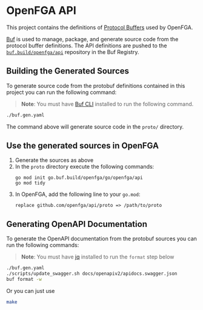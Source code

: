 # OpenFGA API
This project contains the definitions of [Protocol Buffers](https://developers.google.com/protocol-buffers/) used by OpenFGA.

[Buf](https://github.com/bufbuild/buf) is used to manage, package, and generate source code from the protocol buffer definitions. The API definitions
are pushed to the [`buf.build/openfga/api`](https://buf.build/openfga/api) repository in the Buf Registry.

## Building the Generated Sources
To generate source code from the protobuf definitions contained in this project you can run the following command:

> **Note**: You must have [Buf CLI](https://docs.buf.build/installation) installed to run the following command.
> 
```bash
./buf.gen.yaml
```

The command above will generate source code in the `proto/` directory.

## Use the generated sources in OpenFGA

1. Generate the sources as above
2. In the `proto` directory execute the following commands:
    ```
    go mod init go.buf.build/openfga/go/openfga/api
    go mod tidy
    ```
3. In OpenFGA, add the following line to your `go.mod`:
    ```
    replace github.com/openfga/api/proto => /path/to/proto
    ```

## Generating OpenAPI Documentation
To generate the OpenAPI documentation from the protobuf sources you can run the following commands:

> **Note**: You must have [jq](https://jqlang.github.io/jq/download/) installed to run the `format` step below

```bash
./buf.gen.yaml
./scripts/update_swagger.sh docs/openapiv2/apidocs.swagger.json
buf format -w
```

Or you can just use
```bash
make
```
